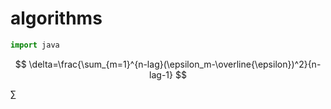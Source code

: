 # algorithms
```python
import java
```
$$				
\delta=\frac{\sum_{m=1}^{n-lag}(\epsilon_m-\overline{\epsilon})^2}{n-lag-1}
$$

$\sum$
